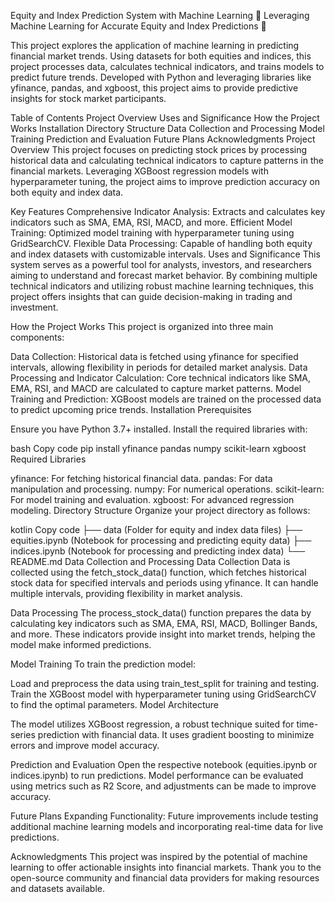 Equity and Index Prediction System with Machine Learning
🌟 Leveraging Machine Learning for Accurate Equity and Index Predictions 🌟

This project explores the application of machine learning in predicting financial market trends. Using datasets for both equities and indices, this project processes data, calculates technical indicators, and trains models to predict future trends. Developed with Python and leveraging libraries like yfinance, pandas, and xgboost, this project aims to provide predictive insights for stock market participants.

Table of Contents
Project Overview
Uses and Significance
How the Project Works
Installation
Directory Structure
Data Collection and Processing
Model Training
Prediction and Evaluation
Future Plans
Acknowledgments
Project Overview
This project focuses on predicting stock prices by processing historical data and calculating technical indicators to capture patterns in the financial markets. Leveraging XGBoost regression models with hyperparameter tuning, the project aims to improve prediction accuracy on both equity and index data.

Key Features
Comprehensive Indicator Analysis: Extracts and calculates key indicators such as SMA, EMA, RSI, MACD, and more.
Efficient Model Training: Optimized model training with hyperparameter tuning using GridSearchCV.
Flexible Data Processing: Capable of handling both equity and index datasets with customizable intervals.
Uses and Significance
This system serves as a powerful tool for analysts, investors, and researchers aiming to understand and forecast market behavior. By combining multiple technical indicators and utilizing robust machine learning techniques, this project offers insights that can guide decision-making in trading and investment.

How the Project Works
This project is organized into three main components:

Data Collection: Historical data is fetched using yfinance for specified intervals, allowing flexibility in periods for detailed market analysis.
Data Processing and Indicator Calculation: Core technical indicators like SMA, EMA, RSI, and MACD are calculated to capture market patterns.
Model Training and Prediction: XGBoost models are trained on the processed data to predict upcoming price trends.
Installation
Prerequisites

Ensure you have Python 3.7+ installed. Install the required libraries with:

bash
Copy code
pip install yfinance pandas numpy scikit-learn xgboost
Required Libraries

yfinance: For fetching historical financial data.
pandas: For data manipulation and processing.
numpy: For numerical operations.
scikit-learn: For model training and evaluation.
xgboost: For advanced regression modeling.
Directory Structure
Organize your project directory as follows:

kotlin
Copy code
├── data                    (Folder for equity and index data files)
├── equities.ipynb          (Notebook for processing and predicting equity data)
├── indices.ipynb           (Notebook for processing and predicting index data)
└── README.md
Data Collection and Processing
Data Collection
Data is collected using the fetch_stock_data() function, which fetches historical stock data for specified intervals and periods using yfinance. It can handle multiple intervals, providing flexibility in market analysis.

Data Processing
The process_stock_data() function prepares the data by calculating key indicators such as SMA, EMA, RSI, MACD, Bollinger Bands, and more. These indicators provide insight into market trends, helping the model make informed predictions.

Model Training
To train the prediction model:

Load and preprocess the data using train_test_split for training and testing.
Train the XGBoost model with hyperparameter tuning using GridSearchCV to find the optimal parameters.
Model Architecture

The model utilizes XGBoost regression, a robust technique suited for time-series prediction with financial data. It uses gradient boosting to minimize errors and improve model accuracy.

Prediction and Evaluation
Open the respective notebook (equities.ipynb or indices.ipynb) to run predictions. Model performance can be evaluated using metrics such as R2 Score, and adjustments can be made to improve accuracy.

Future Plans
Expanding Functionality: Future improvements include testing additional machine learning models and incorporating real-time data for live predictions.

Acknowledgments
This project was inspired by the potential of machine learning to offer actionable insights into financial markets. Thank you to the open-source community and financial data providers for making resources and datasets available.